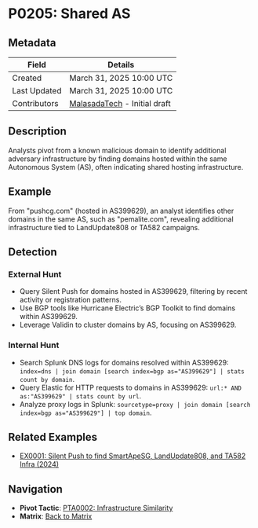 # P0205: Shared AS

## Metadata
| Field          | Details                                      |
|----------------|----------------------------------------------|
| Created        | March 31, 2025 10:00 UTC                    |
| Last Updated   | March 31, 2025 10:00 UTC                    |
| Contributors   | [MalasadaTech](../contributors.md#malasadatech) - Initial draft |

## Description
Analysts pivot from a known malicious domain to identify additional adversary infrastructure by finding domains hosted within the same Autonomous System (AS), often indicating shared hosting infrastructure.

## Example
From "pushcg.com" (hosted in AS399629), an analyst identifies other domains in the same AS, such as "pemalite.com", revealing additional infrastructure tied to LandUpdate808 or TA582 campaigns.

## Detection

### External Hunt
- Query Silent Push for domains hosted in AS399629, filtering by recent activity or registration patterns.
- Use BGP tools like Hurricane Electric’s BGP Toolkit to find domains within AS399629.
- Leverage Validin to cluster domains by AS, focusing on AS399629.

### Internal Hunt
- Search Splunk DNS logs for domains resolved within AS399629: `index=dns | join domain [search index=bgp as="AS399629"] | stats count by domain`.
- Query Elastic for HTTP requests to domains in AS399629: `url:* AND as:"AS399629" | stats count by url`.
- Analyze proxy logs in Splunk: `sourcetype=proxy | join domain [search index=bgp as="AS399629"] | top domain`.

## Related Examples
- [EX0001: Silent Push to find SmartApeSG, LandUpdate808, and TA582 Infra (2024)](../examples/EX0001.md)

## Navigation
- **Pivot Tactic**: [PTA0002: Infrastructure Similarity](../pivot-tactics/PTA0002/main.md)
- **Matrix**: [Back to Matrix](../matrix.md)